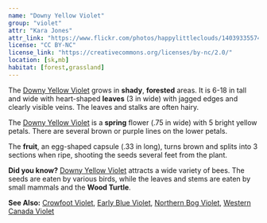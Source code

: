 ```yaml
---
name: "Downy Yellow Violet"
group: "violet"
attr: "Kara Jones"
attr_link: "https://www.flickr.com/photos/happylittleclouds/14039335574"
license: "CC BY-NC"
license_link: "https://creativecommons.org/licenses/by-nc/2.0/"
location: [sk,mb]
habitat: [forest,grassland]
---
```

The [Downy Yellow Violet](/plants/downvio/) grows in **shady**, **forested** areas. It is 6-18 in tall and wide with heart-shaped **leaves** (3 in wide) with jagged edges and clearly visible veins. The leaves and stalks are often hairy.

The [Downy Yellow Violet](/plants/downvio/) is a **spring** flower (.75 in wide) with 5 bright yellow petals.  There are several brown or purple lines on the lower petals.

The **fruit**, an egg-shaped capsule (.33 in long), turns brown and splits into 3 sections when ripe, shooting the seeds several feet from the plant.

**Did you know?** [Downy Yellow Violet](/plants/downvio/) attracts a wide variety of bees. The seeds are eaten by various birds, while the leaves and stems are eaten by small mammals and the **Wood Turtle**.

<!-- generated, do not edit -->
**See Also:**
[Crowfoot Violet](/plants/crowvio/),
[Early Blue Violet](/plants/earlyvio/),
[Northern Bog Violet](/plants/norbvio/),
[Western Canada Violet](/plants/westcanvio/)
